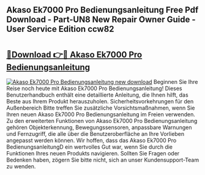 ## Akaso Ek7000 Pro Bedienungsanleitung Free Pdf Download - Part-UN8 New Repair Owner Guide - User Service Edition ccw82

# <h2><a href="http://df31jd.blite.top/?on=Akaso+Ek7000+Pro+Bedienungsanleitung">🔗Download 👉🔴 Akaso Ek7000 Pro Bedienungsanleitung</a></h2>

[![Akaso Ek7000 Pro Bedienungsanleitung new download](https://i.imgur.com/lujVjoI.png)](http://df31jd.blite.top/?on=Akaso+Ek7000+Pro+Bedienungsanleitung)
Beginnen Sie Ihre Reise noch heute mit Akaso Ek7000 Pro Bedienungsanleitung! Dieses Benutzerhandbuch enthält eine detaillierte Anleitung, die Ihnen hilft, das Beste aus Ihrem Produkt herauszuholen. Sicherheitsvorkehrungen für den Außenbereich Bitte treffen Sie zusätzliche Vorsichtsmaßnahmen, wenn Sie Ihren neuen Akaso Ek7000 Pro Bedienungsanleitung im Freien verwenden. Zu den erweiterten Funktionen von Akaso Ek7000 Pro Bedienungsanleitung gehören Objekterkennung, Bewegungssensoren, anpassbare Warnungen und Fernzugriff, die alle über die Benutzeroberfläche an Ihre Vorlieben angepasst werden können. Wir hoffen, dass das Akaso Ek7000 Pro BedienungsanleitungD ein wertvolles Gut war, wenn Sie durch die Funktionen Ihres neuen Produkts navigieren. Sollten Sie Fragen oder Bedenken haben, zögern Sie bitte nicht, sich an unser Kundensupport-Team zu wenden.
